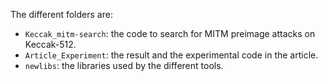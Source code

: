 The different folders are:
- `Keccak_mitm-search`: the code to search for MITM preimage attacks on Keccak-512.
- `Article_Experiment`: the result and the experimental code in the article.
- `newlibs`: the libraries used by the different tools. 
